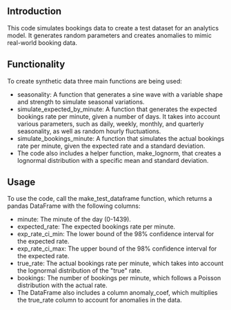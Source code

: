 ## Introduction
This code simulates bookings data to create a test dataset for an analytics model. It generates random parameters and creates anomalies to mimic real-world booking data.

## Functionality
To create synthetic data three main functions are being used:
- seasonality: A function that generates a sine wave with a variable shape and strength to simulate seasonal variations.
- simulate_expected_by_minute: A function that generates the expected bookings rate per minute, given a number of days. It takes into account various parameters, such as daily, weekly, monthly, and quarterly seasonality, as well as random hourly fluctuations.
- simulate_bookings_minute: A function that simulates the actual bookings rate per minute, given the expected rate and a standard deviation.
- The code also includes a helper function, make_lognorm, that creates a lognormal distribution with a specific mean and standard deviation.

## Usage
To use the code, call the make_test_dataframe function, which returns a pandas DataFrame with the following columns:

- minute: The minute of the day (0-1439).
- expected_rate: The expected bookings rate per minute.
- exp_rate_ci_min: The lower bound of the 98% confidence interval for the expected rate.
- exp_rate_ci_max: The upper bound of the 98% confidence interval for the expected rate.
- true_rate: The actual bookings rate per minute, which takes into account the lognormal distribution of the "true" rate.
- bookings: The number of bookings per minute, which follows a Poisson distribution with the actual rate.
- The DataFrame also includes a column anomaly_coef, which multiplies the true_rate column to account for anomalies in the data.

